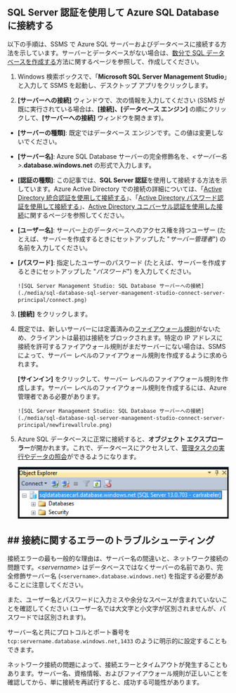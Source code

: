 

## SQL Server 認証を使用して Azure SQL Database に接続する

以下の手順は、SSMS で Azure SQL サーバーおよびデータベースに接続する方法を示しています。サーバーとデータベースがない場合は、[数分で SQL データベースを作成する](../articles/sql-database/sql-database-get-started.md)方法に関するページを参照して、作成してください。


1. Windows 検索ボックスで、「**Microsoft SQL Server Management Studio**」と入力して SSMS を起動し、デスクトップ アプリをクリックします。

2. **[サーバーへの接続]** ウィンドウで、次の情報を入力してください (SSMS が既に実行されている場合は、**[接続]、[データベース エンジン]** の順にクリックして、**[サーバーへの接続]** ウィンドウを開きます)。

 - **[サーバーの種類]**: 既定ではデータベース エンジンです。この値は変更しないでください。
 - **[サーバー名]**: Azure SQL Database サーバーの完全修飾名を、*&lt;サーバー名>*.**database.windows.net** の形式で入力します。
 - **[認証の種類]**: この記事では、**SQL Server 認証**を使用して接続する方法を示しています。Azure Active Directory での接続の詳細については、「[Active Directory 統合認証を使用して接続する](../articles/sql-database/sql-database-aad-authentication.md#connect-using-active-directory-integrated-authentication)」、「[Active Directory パスワード認証を使用して接続する](../articles/sql-database/sql-database-aad-authentication.md#connect-using-active-directory-password-authentication)」、[Active Directory ユニバーサル認証を使用した接続](../articles/sql-database/sql-database-ssms-mfa-authentication.md)に関するページを参照してください。
 - **[ユーザー名]**: サーバー上のデータベースへのアクセス権を持つユーザー (たとえば、サーバーを作成するときにセットアップした "*サーバー管理者*") の名前を入力してください。
 - **[パスワード]**: 指定したユーザーのパスワード (たとえば、サーバーを作成するときにセットアップした "*パスワード*") を入力してください。
   
       ![SQL Server Management Studio: SQL Database サーバーへの接続](./media/sql-database-sql-server-management-studio-connect-server-principal/connect.png)

3. **[接続]** をクリックします。
 
4. 既定では、新しいサーバーには定義済みの[ファイアウォール規則](../articles/sql-database/sql-database-firewall-configure.md)がないため、クライアントは最初は接続をブロックされます。特定の IP アドレスに接続を許可するファイアウォール規則がまだサーバーにない場合は、SSMS によって、サーバー レベルのファイアウォール規則を作成するように求められます。

    **[サインイン]** をクリックして、サーバー レベルのファイアウォール規則を作成します。サーバー レベルのファイアウォール規則を作成するには、Azure 管理者である必要があります。
 
       ![SQL Server Management Studio: SQL Database サーバーへの接続](./media/sql-database-sql-server-management-studio-connect-server-principal/newfirewallrule.png)
 

5. Azure SQL データベースに正常に接続すると、**オブジェクト エクスプローラー**が開かれます。これで、データベースにアクセスして、[管理タスクの実行やデータの照会](../articles/sql-database/sql-database-manage-azure-ssms.md)ができるようになります。
 
     ![新しいサーバー レベルのファイアウォール](./media/sql-database-sql-server-management-studio-connect-server-principal/connect-server-principal-5.png)
 
     
## ## 接続に関するエラーのトラブルシューティング

接続エラーの最も一般的な理由は、サーバー名の間違いと、ネットワーク接続の問題です。<*servername*> はデータベースではなくサーバーの名前であり、完全修飾サーバー名 (`<servername>.database.windows.net`) を指定する必要があることに注意してください。

また、ユーザー名とパスワードに入力ミスや余分なスペースが含まれていないことを確認してください (ユーザー名では大文字と小文字が区別されませんが、パスワードでは区別されます)。

サーバー名と共にプロトコルとポート番号を `tcp:servername.database.windows.net,1433` のように明示的に設定することもできます。

ネットワーク接続の問題によって、接続エラーとタイムアウトが発生することもあります。サーバー名、資格情報、およびファイアウォール規則が正しいことを確認してから、単に接続を再試行すると、成功する可能性があります。

<!---HONumber=AcomDC_0824_2016-->